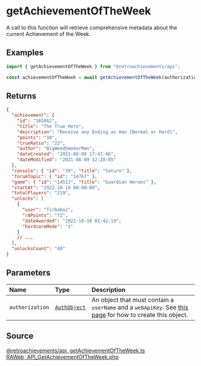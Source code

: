 # getAchievementOfTheWeek

A call to this function will retrieve comprehensive metadata about the current Achievement of the Week.

## Examples

```ts
import { getAchievementOfTheWeek } from "@retroachievements/api";

const achievementOfTheWeek = await getAchievementOfTheWeek(authorization);
```

## Returns

```json
{
  "achievement": {
    "id": "165062",
    "title": "The True Hero",
    "description": "Receive any Ending as Han [Normal or Hard]",
    "points": "10",
    "trueRatio": "22",
    "author": "BigWeedSmokerMan",
    "dateCreated": "2021-08-08 17:47:46",
    "dateModified": "2021-08-09 12:20:05"
  },
  "console": { "id": "39", "title": "Saturn" },
  "forumTopic": { "id": "14767" },
  "game": { "id": "14513", "title": "Guardian Heroes" },
  "startAt": "2022-10-10 00:00:00",
  "totalPlayers": "219",
  "unlocks": [
    {
      "user": "Tirbaba2",
      "rAPoints": "72",
      "dateAwarded": "2022-10-10 01:42:19",
      "hardcoreMode": "1"
    }
    // ...
  ],
  "unlocksCount": "40"
}
```

## Parameters

| Name            | Type                                        | Description                                                                                                                  |
| :-------------- | :------------------------------------------ | :--------------------------------------------------------------------------------------------------------------------------- |
| `authorization` | [`AuthObject`](/v1/data-models/auth-object) | An object that must contain a `userName` and a `webApiKey`. See [this page](/getting-started) for how to create this object. |

## Source

[@retroachievements/api, getAchievementOfTheWeek.ts](https://github.dev/RetroAchievements/api-js/blob/main/src/feed/getAchievementOfTheWeek.ts)  
[RAWeb, API_GetAchievementOfTheWeek.php](https://github.dev/RetroAchievements/RAWeb/blob/master/public/API/API_GetAchievementOfTheWeek.php)
